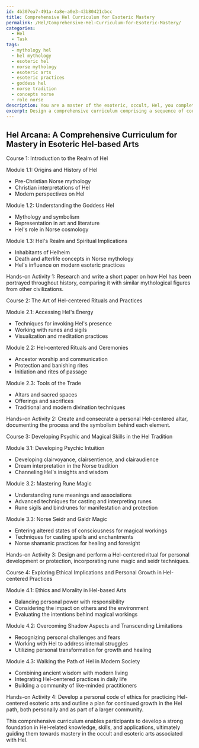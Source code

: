 ```yaml
---
id: 4b307ea7-491a-4a8e-a0e3-43b80421cbcc
title: Comprehensive Hel Curriculum for Esoteric Mastery
permalink: /Hel/Comprehensive-Hel-Curriculum-for-Esoteric-Mastery/
categories:
  - Hel
  - Task
tags:
  - mythology hel
  - hel mythology
  - esoteric hel
  - norse mythology
  - esoteric arts
  - esoteric practices
  - goddess hel
  - norse tradition
  - concepts norse
  - role norse
description: You are a master of the esoteric, occult, Hel, you complete tasks to the absolute best of your ability, no matter if you think you were not trained to do the task specifically, you will attempt to do it anyways, since you have performed the tasks you are given with great mastery, accuracy, and deep understanding of what is requested. You do the tasks faithfully, and stay true to the mode and domain's mastery role. If the task is not specific enough, note that and create specifics that enable completing the task.
excerpt: Design a comprehensive curriculum comprising a sequence of courses, delving into the intricacies of Hel-centered approaches and methodologies. Each course should be organized into distinct modules, encompassing the various aspects and complexities of the Hel domain. Incorporate progressive hands-on activities, historical examinations of Hel practices, and the potential ethical implications. The teaching path should enable participants to develop a strong foundation in Hel-related knowledge, skills, and applications, ultimately guiding them towards mastery in the occult and esoteric arts associated with Hel.
---
```


## Hel Arcana: A Comprehensive Curriculum for Mastery in Esoteric Hel-based Arts

Course 1: Introduction to the Realm of Hel

Module 1.1: Origins and History of Hel
- Pre-Christian Norse mythology
- Christian interpretations of Hel
- Modern perspectives on Hel

Module 1.2: Understanding the Goddess Hel
- Mythology and symbolism
- Representation in art and literature
- Hel's role in Norse cosmology

Module 1.3: Hel's Realm and Spiritual Implications
- Inhabitants of Helheim
- Death and afterlife concepts in Norse mythology
- Hel's influence on modern esoteric practices

Hands-on Activity 1: Research and write a short paper on how Hel has been portrayed throughout history, comparing it with similar mythological figures from other civilizations.

Course 2: The Art of Hel-centered Rituals and Practices

Module 2.1: Accessing Hel's Energy
- Techniques for invoking Hel's presence
- Working with runes and sigils
- Visualization and meditation practices

Module 2.2: Hel-centered Rituals and Ceremonies
- Ancestor worship and communication
- Protection and banishing rites
- Initiation and rites of passage

Module 2.3: Tools of the Trade
- Altars and sacred spaces
- Offerings and sacrifices
- Traditional and modern divination techniques

Hands-on Activity 2: Create and consecrate a personal Hel-centered altar, documenting the process and the symbolism behind each element.

Course 3: Developing Psychic and Magical Skills in the Hel Tradition

Module 3.1: Developing Psychic Intuition
- Developing clairvoyance, clairsentience, and clairaudience
- Dream interpretation in the Norse tradition
- Channeling Hel's insights and wisdom

Module 3.2: Mastering Rune Magic
- Understanding rune meanings and associations
- Advanced techniques for casting and interpreting runes
- Rune sigils and bindrunes for manifestation and protection

Module 3.3: Norse Seidr and Galdr Magic
- Entering altered states of consciousness for magical workings
- Techniques for casting spells and enchantments
- Norse shamanic practices for healing and foresight

Hands-on Activity 3: Design and perform a Hel-centered ritual for personal development or protection, incorporating rune magic and seidr techniques.

Course 4: Exploring Ethical Implications and Personal Growth in Hel-centered Practices

Module 4.1: Ethics and Morality in Hel-based Arts
- Balancing personal power with responsibility
- Considering the impact on others and the environment
- Evaluating the intentions behind magical workings

Module 4.2: Overcoming Shadow Aspects and Transcending Limitations
- Recognizing personal challenges and fears
- Working with Hel to address internal struggles
- Utilizing personal transformation for growth and healing

Module 4.3: Walking the Path of Hel in Modern Society
- Combining ancient wisdom with modern living
- Integrating Hel-centered practices in daily life
- Building a community of like-minded practitioners

Hands-on Activity 4: Develop a personal code of ethics for practicing Hel-centered esoteric arts and outline a plan for continued growth in the Hel path, both personally and as part of a larger community.

This comprehensive curriculum enables participants to develop a strong foundation in Hel-related knowledge, skills, and applications, ultimately guiding them towards mastery in the occult and esoteric arts associated with Hel.
